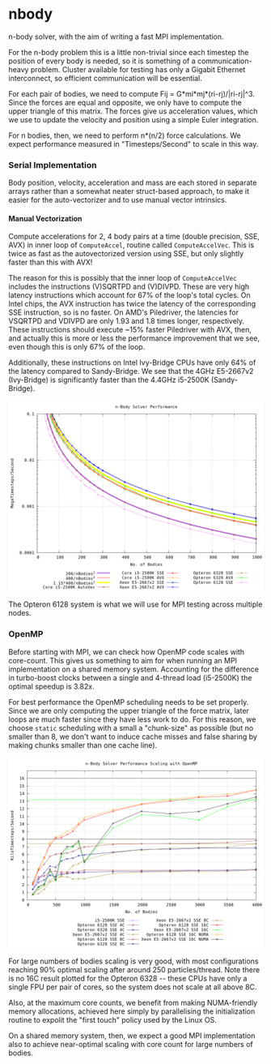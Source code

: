 # nbody
n-body solver, with the aim of writing a fast MPI implementation.

For the n-body problem this is a little non-trivial since each timestep the position of every body is needed, so it is something of a communication-heavy problem. Cluster available for testing has only a Gigabit Ethernet interconnect, so efficient communication will be essential.

For each pair of bodies, we need to compute Fij = G\*mi\*mj\*(ri-rj)/|ri-rj|^3. Since the forces are equal and opposite, we only have to compute the upper triangle of this matrix. The forces give us acceleration values, which we use to update the velocity and position using a simple Euler integration.

For n bodies, then, we need to perform n\*(n/2) force calculations. We expect performance measured in "Timesteps/Second" to scale in this way.


### Serial Implementation
Body position, velocity, acceleration and mass are each stored in separate arrays rather than a somewhat neater struct-based approach, to make it easier for the auto-vectorizer and to use manual vector intrinsics.

#### Manual Vectorization
Compute accelerations for 2, 4 body pairs at a time (double precision, SSE, AVX) in inner loop of `ComputeAccel`, routine called `ComputeAccelVec`. This is twice as fast as the autovectorized version using SSE, but only slightly faster than this with AVX!

The reason for this is possibly that the inner loop of `ComputeAccelVec` includes the instructions (V)SQRTPD and (V)DIVPD. These are very high latency instructions which account for 67% of the loop's total cycles. On Intel chips, the AVX instruction has twice the latency of the corresponding SSE instruction, so is no faster. On AMD's Piledriver, the latencies for VSQRTPD and VDIVPD are only 1.93 and 1.8 times longer, respectively. These instructions should execute ~15% faster Piledriver with AVX, then, and actually this is more or less the performance improvement that we see, even though this is only 67% of the loop.

Additionally, these instructions on Intel Ivy-Bridge CPUs have only 64% of the latency compared to Sandy-Bridge. We see that the 4GHz E5-2667v2 (Ivy-Bridge) is significantly faster than the 4.4GHz i5-2500K (Sandy-Bridge).

![Serial Performance](plots/img/0-plot.png)

The Opteron 6128 system is what we will use for MPI testing across multiple nodes.

### OpenMP
Before starting with MPI, we can check how OpenMP code scales with core-count. This gives us something to aim for when running an MPI implementation on a shared memory system. Accounting for the difference in turbo-boost clocks between a single and 4-thread load (i5-2500K) the optimal speedup is 3.82x.

For best performance the OpenMP scheduling needs to be set properly. Since we are only computing the upper triangle of the force matrix, later loops are much faster since they have less work to do. For this reason, we choose `static` scheduling with a small a "chunk-size" as possible (but no smaller than 8, we don't want to induce cache misses and false sharing by making chunks smaller than one cache line).

![OpenMP Scaling](plots/img/3-scaling-sse.png)

For large numbers of bodies scaling is very good, with most configurations reaching 90% optimal scaling after around 250 particles/thread. Note there is no 16C result plotted for the Opteron 6328 -- these CPUs have only a single FPU per pair of cores, so the system does not scale at all above 8C.

Also, at the maximum core counts, we benefit from making NUMA-friendly memory allocations, achieved here simply by parallelising the initialization routine to expolit the "first touch" policy used by the Linux OS.

On a shared memory system, then, we expect a good MPI implementation also to achieve near-optimal scaling with core count for large numbers of bodies.
